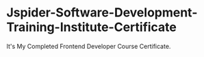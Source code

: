 # Jspider-Software-Development-Training-Institute-Certificate
It's My Completed Frontend Developer Course Certificate.

